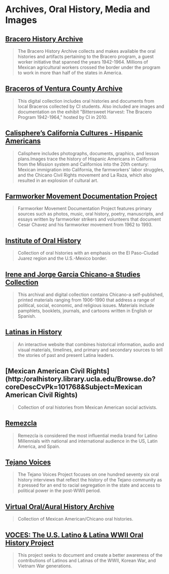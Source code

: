 # Archives, Oral History, Media and Images

## [Bracero History Archive](http:/braceroarchive.org/)

> The Bracero History Archive collects and makes available the oral histories and artifacts pertaining to the Bracero program, a guest worker initiative that spanned the years 1942-1964. Millions of Mexican agricultural workers crossed the border under the program to work in more than half of the states in America.

## [Braceros of Ventura County Archive](http:/repository.library.csuci.edu/handle/10139/2754)

> This digital collection includes oral histories and documents from local Braceros collected by CI students. Also included are images and documentation on the exhibit "Bittersweet Harvest: The Bracero Program 1942-1964," hosted by CI in 2010.

## [Calisphere’s California Cultures - Hispanic Americans](http:/www.calisphere.universityofcalifornia.edu/calcultures/ethnic_groups/ethnic3.html)

> Calisphere includes photographs, documents, graphics, and lesson plans.Images trace the history of Hispanic Americans in California from the Mission system and Californios into the 20th century: Mexican immigration into California, the farmworkers' labor struggles, and the Chicano Civil Rights movement and La Raza, which also resulted in an explosion of cultural art.

## [Farmworker Movement Documentation Project](http:/farmworkermovement.com/medias/)

> Farmworker Movement Documentation Project features primary sources such as photos, music, oral history, poetry, manuscripts, and essays written by farmworker strikers and volunteers that document Cesar Chavez and his farmworker movement from 1962 to 1993.

## [Institute of Oral History](http:/digitalcommons.utep.edu/oral_history/)

> Collection of oral histories with an emphasis on the El Paso-Ciudad Juarez region and the U.S.-Mexico border.

## [Irene and Jorge Garcia Chicano-a Studies Collection](http:/repository.library.csuci.edu/handle/10139/6501)

> This archival and digital collection contains Chicano-a self-published, printed materials ranging from 1906-1990 that address a range of political, social, economic, and religious issues. Materials include pamphlets, booklets, journals, and cartoons written in English or Spanish.

## [Latinas in History](http:/depthome.brooklyn.cuny.edu/latinashistory/latinashistory.html)

> An interactive website that combines historical information, audio and visual materials, timelines, and primary and secondary sources to tell the stories of past and present Latina leaders.

## [Mexican American Civil Rights](http:/oralhistory.library.ucla.edu/Browse.do?coreDescCvPk=101768&Subject=Mexican American Civil Rights)

> Collection of oral histories from Mexican American social activists.

## [Remezcla](http://remezcla.com/culture/university-arizona-mexican-history/)

> Remezcla is considered the most influential media brand for Latino Millennials with national and international audience in the US, Latin America, and Spain.

## [Tejano Voices](http:/library.uta.edu/tejanovoices/)

> The Tejano Voices Project focuses on one hundred seventy six oral history interviews that reflect the history of the Tejano community as it pressed for an end to racial segregation in the state and access to political power in the post-WWII period.

## [Virtual Oral/Aural History Archive](http:/symposia.library.csulb.edu/iii/cpro/CommunityViewPage.external;jsessionid=2A10B69B5FA7E5D9647195EE9C59ED91?lang=eng&sp=1000031&suite=def)

> Collection of Mexican American/Chicano oral histories.

## [VOCES: The U.S. Latino & Latina WWII Oral History Project](http:/www.lib.utexas.edu/voces/)

> This project seeks to document and create a better awareness of the contributions of Latinos and Latinas of the WWII, Korean War, and Vietnam War generations.




